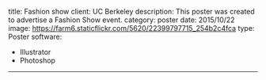 title: Fashion show
client: UC Berkeley
description: This poster was created to advertise a Fashion Show event.
category: poster
date: 2015/10/22
image: https://farm6.staticflickr.com/5620/22399797715_254b2c4fca
type: Poster
software:
- Illustrator
- Photoshop
---